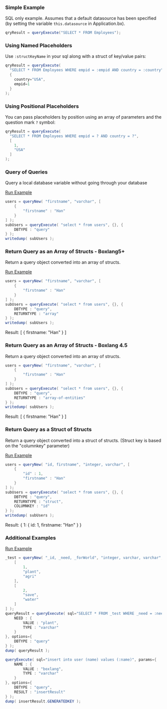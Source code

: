 ### Simple Example

SQL only example. Assumes that a default datasource has been specified (by setting the variable `this.datasource` in Application.bx).

```java
qryResult = queryExecute("SELECT * FROM Employees");
```

### Using Named Placeholders

Use `:structKeyName` in your sql along with a struct of key/value pairs:

```java
qryResult = queryExecute(
  "SELECT * FROM Employees WHERE empid = :empid AND country = :country", 
  {
    country="USA", 
    empid=1
  }
);
```

### Using Positional Placeholders

You can pass placeholders by position using an array of parameters and the question mark `?` symbol:

```java
qryResult = queryExecute(
  "SELECT * FROM Employees WHERE empid = ? AND country = ?", 
  [
    1,
    "USA"
  ]
);
```


### Query of Queries

Query a local database variable without going through your database

<a href="https://try.boxlang.io/?code=eJxNzLEKwkAMBuD58hQhUxWfQHERC07FQQcRh%2FNMsWCr5i5WKffu3jlIh8BPkv9Tz%2BJxiU9l%2BVTcF0h1Iz50tmWaIb2suKuVFI8IZgBjRnecI21sR2AinHCyAK%2Fn%2FRgs3%2Bw0cEI939gFnGIt9xY1PyVziGnArFe7w7bM2q9FEDPWSxP4ou2jwL%2Bb1l9gIzcU" target="_blank">Run Example</a>

```java
users = queryNew( "firstname", "varchar", [ 
	{
		"firstname" : "Han"
	}
] );
subUsers = queryExecute( "select * from users", {}, {
	DBTYPE : "query"
} );
writedump( subUsers );

```


### Return Query as an Array of Structs - Boxlang5+

Return a query object converted into an array of structs.

<a href="https://try.boxlang.io/?code=eJxNjUELgkAQhc87v2KYk4W%2FoOgSCZ0kRA8RHTYbSXCtZnczEf97a1B4GHi89%2BZ73rJY3ODTs%2FQpdxFSVYt1rTZMMdJLS3nTEuQJQQ2g1CzHFdJetwRqhDMu1mD9pZgDkzeX3nGAWm64dLjESu4G%2FVQKzGEMB2q3zY%2BHZKJ9vygGlSV5kaU%2FW4vonmCcNjqpHV%2B9eUT4nwv2B3mGPVI%3D" target="_blank">Run Example</a>

```java
users = queryNew( "firstname", "varchar", [ 
	{
		"firstname" : "Han"
	}
] );
subUsers = queryExecute( "select * from users", {}, {
	DBTYPE : "query",
	RETURNTYPE : "array"
} );
writedump( subUsers );

```

Result: [ { firstname: "Han" } ]

### Return Query as an Array of Structs - Boxlang 4.5

Return a query object converted into an array of structs.


```java
users = queryNew( "firstname", "varchar", [ 
	{
		"firstname" : "Han"
	}
] );
subUsers = queryExecute( "select * from users", {}, {
	DBTYPE : "query",
	RETURNTYPE : "array-of-entities"
} );
writedump( subUsers );

```

Result: [ { firstname: "Han" } ]

### Return Query as a Struct of Structs

Return a query object converted into a struct of structs. (Struct key is based on the "columnkey" parameter)

<a href="https://try.boxlang.io/?code=eJxNjk0LgkAQhs%2B7v2LYk4WXrkWXSggqC9FDRAfTsYS0mt3NQvzvzQZ9HAaGh%2FfLaiQNY7hZpGeIjQeqzH0oStKmTitUPoPa4BHJh3tK2SklZjuQopVCsFjBEAa%2B%2B38mRmqe1kqKTu6hN5LaHpL%2FpuCBmTXIbRrPmBnoQ0GXCqwTcX7b8Ukxm8TbTeDS3i7FNVEQJ1H4wdqQzYzj0%2FUyWYWLYOswr5Kd622oNJjb6urBdwLjF4O4SLA%3D" target="_blank">Run Example</a>

```java
users = queryNew( "id, firstname", "integer, varchar", [ 
	{
		"id" : 1,
		"firstname" : "Han"
	}
] );
subUsers = queryExecute( "select * from users", {}, {
	DBTYPE : "query",
	RETURNTYPE : "struct",
	COLUMNKEY : "id"
} );
writedump( subUsers );

```

Result: { 1: { id: 1, firstname: "Han" } }

### Additional Examples

<a href="https://try.boxlang.io/?code=eJxNj09rwkAQxc87n2LYUyp70aMlh6orPagtqVVEQljMaAMxibsbbSn57m42%2BOcy7%2FHeDPwmsWQshniqSf8t6BIgT7JUYFIQtbIv9brUecoF8qywdCAt8Kz07kc9jCu3CGwLjPWFG7zKVWG5t%2BqgMw4sFl0%2F8KFRZ%2Brqi7Kk2x5ifHkFjxGRqfM7lPylXW0pQHPKQ%2F4lZ3K8xB5Oo485Jp5%2B%2FS4j2RG7o2GrjqhSWh1N%2BA9sIeUEh%2BgcW73NvqXzT4TLzadPbr8Aa6ARWFY2Kwt%2FPxnddjwQh6ZFTetjFeAzsAuv0S5fdA%3D%3D" target="_blank">Run Example</a>

```java
_test = queryNew( "_id, _need, _forWorld", "integer, varchar, varchar", [ 
	[
		1,
		"plant",
		"agri"
	],
	[
		2,
		"save",
		"water"
	]
] );
queryResult = queryExecute( sql="SELECT * FROM _test WHERE _need = :need", params={
	NEED : {
		VALUE : "plant",
		TYPE : "varchar"
	}
}, options={
	DBTYPE : "query"
} );
dump( queryResult );

```



```java
queryExecute( sql="insert into user (name) values (:name)", params={ 
	NAME : {
		VALUE : "boxlang",
		TYPE : "varchar"
	}
}, options={
	DBTYPE : "query",
	RESULT : "insertResult"
} );
dump( insertResult.GENERATEDKEY );

```



